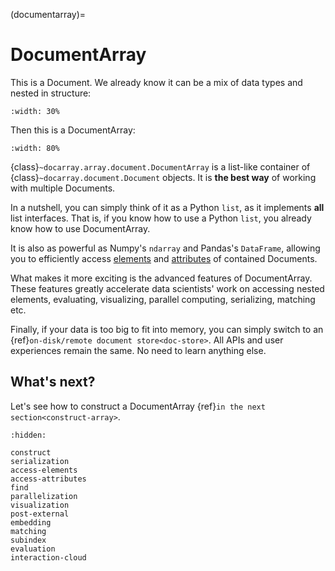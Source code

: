 (documentarray)=
# DocumentArray

This is a Document. We already know it can be a mix of data types and nested in structure:

```{figure} images/docarray-single.svg
:width: 30%
```

Then this is a DocumentArray:

```{figure} images/docarray-array.svg
:width: 80%
```


{class}`~docarray.array.document.DocumentArray` is a list-like container of {class}`~docarray.document.Document` objects. It is **the best way** of working with multiple Documents.

In a nutshell, you can simply think of it as a Python `list`, as it implements **all** list interfaces. That is, if you know how to use a Python `list`, you already know how to use DocumentArray.

It is also as powerful as Numpy's `ndarray` and Pandas's `DataFrame`, allowing you to efficiently access [elements](access-elements.md) and [attributes](access-attributes.md) of contained Documents.

What makes it more exciting is the advanced features of DocumentArray. These features greatly accelerate data scientists' work on accessing nested elements, evaluating, visualizing, parallel computing, serializing, matching etc. 

Finally, if your data is too big to fit into memory, you can simply switch to an {ref}`on-disk/remote document store<doc-store>`. All APIs and user experiences remain the same. No need to learn anything else.

## What's next?

Let's see how to construct a DocumentArray {ref}`in the next section<construct-array>`.

```{toctree}
:hidden:

construct
serialization
access-elements
access-attributes
find
parallelization
visualization
post-external
embedding
matching
subindex
evaluation
interaction-cloud
```
